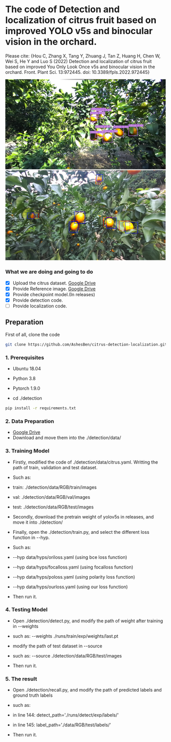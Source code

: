 # The code of Detection and localization of citrus fruit based on improved YOLO v5s and binocular vision in the orchard.

Please cite:
{Hou C, Zhang X, Tang Y, Zhuang J, Tan Z, Huang H, Chen W, Wei S, He Y and Luo S (2022) Detection and localization of citrus fruit based on improved You Only Look Once v5s and binocular vision in the orchard. Front. Plant Sci. 13:972445. doi: 10.3389/fpls.2022.972445}

![Image](detection/2Dbbox.png) ![Image](detection/3Dbbox.png)

### What we are doing and going to do

- [x] Upload the citrus dataset. [Google Drive](https://drive.google.com/drive/folders/1VfC0dWsXjhxyKIeAVNtHsxxjXx_2VvV6?usp=sharing)
- [x] Provide Reference image. [Google Drive](https://drive.google.com/drive/folders/1WI8MLjfluK4yRvohTHER1vdUa6WZ5M3l?usp=sharing)
- [x] Provide checkpoint model.(In releases)
- [x] Provide detection code.
- [ ] Provide localization code.

## Preparation

First of all, clone the code

```bash
git clone https://github.com/AshesBen/citrus-detection-localization.git
```

### 1. Prerequisites

* Ubuntu 18.04
* Python 3.8
* Pytorch 1.9.0

* cd ./detection
```bash
pip install -r requirements.txt
```

### 2. Data Preparation

* [Google Drive](https://drive.google.com/drive/folders/1VfC0dWsXjhxyKIeAVNtHsxxjXx_2VvV6?usp=sharing)
* Download and move them into the ./detection/data/

### 3. Training Model

* Firstly, modified the code of ./detection/data/citrus.yaml. Writting the path of train, validation and test dataset.
* Such as: 
* train: ./detection/data/RGB/train/images
* val: ./detection/data/RGB/val/images
* test: ./detection/data/RGB/test/images 

* Secondly, download the pretrain weight of yolov5s in releases, and move it into ./detection/

* Finally, open the ./detection/train.py, and select the different loss function in --hyp.
* Such as:
* --hyp data/hyps/oriloss.yaml     (using bce loss function)
* --hyp data/hyps/focalloss.yaml   (using focalloss function)
* --hyp data/hyps/poloss.yaml      (using polarity loss function)
* --hyp data/hyps/ourloss.yaml     (using our loss function)

* Then run it.

### 4. Testing Model

* Open ./detection/detect.py, and modify the path of weight after training in --weights
* such as: --weights ./runs/train/exp/weights/last.pt

* modify the path of test dataset in --source
* such as: --source ./detection/data/RGB/test/images

* Then run it.

### 5. The result

* Open ./detection/recall.py, and modify the path of predicted labels and ground truth labels
* such as: 
* in line 144: detect_path='./runs/detect/exp/labels/'
* in line 145: label_path='./data/RGB/test/labels/'

* Then run it.
